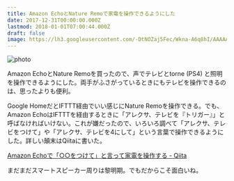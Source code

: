 ```yaml
---
title: Amazon EchoとNature Remoで家電を操作できるようにした
date: 2017-12-31T00:00:00.000Z
lastmod: 2018-01-01T07:00:44.000Z
draft: false
image: https://lh3.googleusercontent.com/-DtNOZaj5Fec/Wkna-A6q8hI/AAAAAAAEsEw/p_LHkqWhk8sPvf453yNI9me8ZEChcVXSACE0YBhgL/AmazonEcho.jpg
---
```


![photo](https://lh3.googleusercontent.com/-DtNOZaj5Fec/Wkna-A6q8hI/AAAAAAAEsEw/p_LHkqWhk8sPvf453yNI9me8ZEChcVXSACE0YBhgL/AmazonEcho.jpg "photo")

Amazon EchoとNature Remoを買ったので、声でテレビとtorne (PS4) と照明を操作できるようにした。両手がふさがっているときにもテレビを操作できるのは、思ったよりも便利。

Google HomeだとIFTTT経由でいい感じにNature Remoを操作できる。でも、Amazon EchoはIFTTTを経由するときに「アレクサ、テレビを『トリガー』」と呼ばなければいけない。これが嫌だったので、いろいろ調べて「アレクサ、テレビをつけて」や「アレクサ、テレビを4にして」という言葉で操作できるようにした。詳しい顛末はQiitaに書いた。

[Amazon Echoで「○○をつけて」と言って家電を操作する - Qiita](https://qiita.com/machu/items/122c8403b35748bd5f4c)

まだまだスマートスピーカー周りは黎明期。でもだからこそ面白いね。
